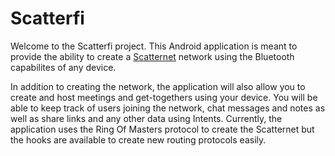 # Scatterfi

Welcome to the Scatterfi project. This Android application is meant to provide the ability to create a [Scatternet](http://en.wikipedia.org/wiki/Scatternet) network using the Bluetooth capabilites of any device.

In addition to creating the network, the application will also allow you to create and host meetings and get-togethers using your device. You will be able to keep track of users joining the network, chat messages and notes as well as share links and any other data using Intents. Currently, the application uses the Ring Of Masters protocol to create the Scatternet but the hooks are available to create new routing protocols easily.